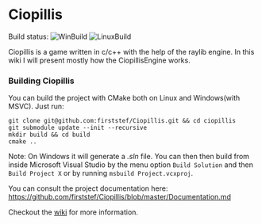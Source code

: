 <h1>Ciopillis</h1>

Build status: ![WinBuild](https://github.com/firststef/Ciopillis/workflows/BuildWindows/badge.svg) ![LinuxBuild](https://github.com/firststef/Ciopillis/workflows/BuildLinux/badge.svg)

Ciopillis is a game written in c/c++ with the help of the raylib engine. In this wiki I will present mostly how the CiopillisEngine works. 

<h3>Building Ciopillis</h3>
You can build the project with CMake both on Linux and Windows(with MSVC). Just run:

```shell
git clone git@github.com:firststef/Ciopillis.git && cd ciopillis
git submodule update --init --recursive
mkdir build && cd build
cmake ..
```

Note: On Windows it will generate a *.sln* file. You can then then build from inside Microsoft Visual Studio by the menu option `Build Solution` and then `Build Project X` or by running `msbuild Project.vcxproj`.

You can consult the project documentation here: https://github.com/firststef/Ciopillis/blob/master/Documentation.md

Checkout the <a href="https://github.com/firststef/Ciopillis/wiki">wiki</a> for more information.
